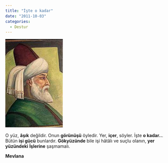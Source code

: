 ```yaml
---
title: "İşte o kadar"
date: "2011-10-03"
categories: 
  - Destur
---
```


[![mevlana.jpeg](../uploads/2011/10/mevlana.jpeg)](../uploads/2011/10/mevlana.jpeg "mevlana.jpeg")

[](../uploads/2011/10/mevlana.jpeg "mevlana.jpeg")O yüz, **âşık** değildir. Onun **görünüşü** öyledir. Yer, **içer**, söyler. İşte **o kadar..**. Bütün **işi gücü** bunlardır. **Gökyüzünde** bile işi hâtâlı ve suçlu olanın, **yer yüzündeki** **İşlerine** şaşmamalı.

**Mevlana**
